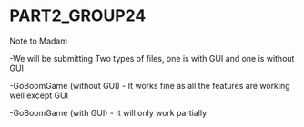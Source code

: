 # PART2_GROUP24
Note to Madam

-We will be submitting Two types of files, one is with GUI and one is without GUI

-GoBoomGame (without GUI) - It works fine as all the features are working well except GUI   

-GoBoomGame (with GUI) - It will only work partially 
